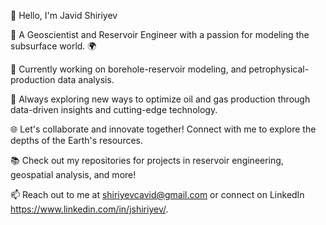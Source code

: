 👋 Hello, I'm Javid Shiriyev

🧪 A Geoscientist and Reservoir Engineer with a passion for modeling the subsurface world. 🌍

💼 Currently working on borehole-reservoir modeling, and petrophysical-production data analysis.

🚀 Always exploring new ways to optimize oil and gas production through data-driven insights and cutting-edge technology.

🌐 Let's collaborate and innovate together! Connect with me to explore the depths of the Earth's resources.

📚 Check out my repositories for projects in reservoir engineering, geospatial analysis, and more!

📫 Reach out to me at shiriyevcavid@gmail.com or connect on LinkedIn https://www.linkedin.com/in/jshiriyev/.
